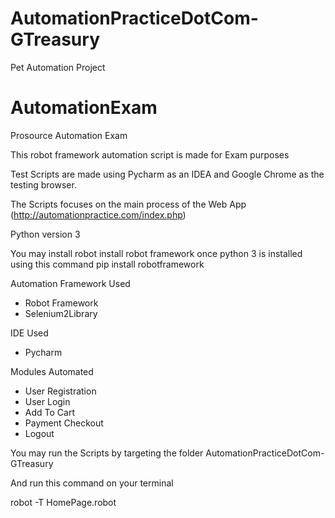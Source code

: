 # AutomationPracticeDotCom-GTreasury
Pet Automation Project
# AutomationExam
Prosource Automation Exam 

This robot framework automation script is made for Exam purposes

Test Scripts are made using Pycharm as an IDEA and Google Chrome as the testing browser.

The Scripts focuses on the main process of the Web App (http://automationpractice.com/index.php)

Python version 3

You may install robot install robot framework once python 3 is installed using this command
  pip install robotframework

Automation Framework Used
  - Robot Framework
  - Selenium2Library
  
IDE Used
  - Pycharm
  
Modules Automated
  - User Registration
  - User Login
  - Add To Cart
  - Payment Checkout
  - Logout
  
You may run the Scripts by targeting the folder AutomationPracticeDotCom-GTreasury

And run this command on your terminal

robot -T HomePage.robot
